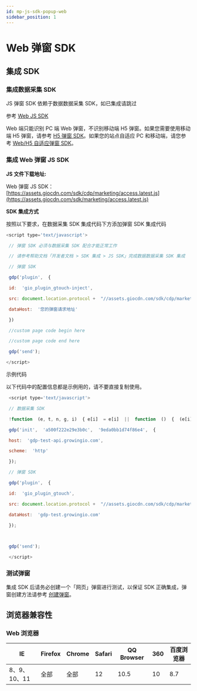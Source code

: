 ```yaml
---
id: mp-js-sdk-popup-web
sidebar_position: 1
---
```


# Web 弹窗 SDK

## 集成 SDK[](#ji-cheng-sdk)

### 集成数据采集 SDK[](#1-ji-cheng-shu-ju-cai-ji-sdk)

JS 弹窗 SDK 依赖于数据数据采集 SDK，如已集成请跳过

参考 [Web JS SDK](https://growingio.github.io/growingio-sdk-docs/docs/webjs/base)​

Web 端只能识别 PC 端 Web 弹窗，不识别移动端 H5 弹窗。如果您需要使用移动端 H5 弹窗，请参考 [H5 弹窗 SDK](../../../developer-manual/marketing-platform-sdk/js-sdk/mp-js-sdk-popup-h5)。如果您的站点自适应 PC 和移动端，请您参考 [Web/H5 自适应弹窗 SDK](../../../developer-manual/marketing-platform-sdk/js-sdk/mp-js-sdk-popup-web-h5-autofix)。


### 集成 Web 弹窗 JS SDK[](#2-ji-cheng-web-dan-chuang-js-sdk)

**JS 文件下载地址:**

Web 弹窗 JS SDK： [https://assets.giocdn.com/sdk/cdp/marketing/access.latest.js](https://assets.giocdn.com/sdk/marketing/access.latest.js)​

**SDK 集成方式**

按照以下要求，在数据采集 SDK 集成代码下方添加弹窗 SDK 集成代码

```js
<script type='text/javascript'>

 // 弹窗 SDK 必须与数据采集 SDK 配合才能正常工作

 // 请参考帮助文档「开发者文档 > SDK 集成 > JS SDK」完成数据数据采集 SDK 集成

 // 弹窗 SDK

 gdp('plugin',  {

 id:  'gio_plugin_gtouch-inject',

 src: document.location.protocol +  "//assets.giocdn.com/sdk/cdp/marketing/access.latest.js",

 dataHost:  '您的弹窗请求地址'

 })

 //custom page code begin here

 //custom page code end here

 gdp('send');

</script>
```

示例代码

以下代码中的配置信息都是示例用的，请不要直接复制使用。

```js
 <script type='text/javascript'>

 // 数据采集 SDK 

 !function  (e, t, n, g, i)  { e[i]  = e[i]  ||  function  ()  {  (e[i].q = e[i].q ||  []).push(arguments)  }, n = t.createElement("script"), tag = t.getElementsByTagName("script")[0], n.async  =  1, n.src = g, tag.parentNode.insertBefore(n, tag)  }(window, document,  "script",  "https://assets.giocdn.com/cdp/gio.js",  "gdp");

 gdp('init',  'a500f222e29e3b0c',  '9eda0bb1d74f86e4',  {

 host:  'gdp-test-api.growingio.com',

 scheme:  'http'

 });

 // 弹窗 SDK

 gdp('plugin',  {

 id:  'gio_plugin_gtouch',

 src: document.location.protocol +  "//assets.giocdn.com/sdk/cdp/marketing/access.latest.js",

 dataHost:  'gdp-test.growingio.com'

 });

​

 gdp('send');

 </script>
```

### 测试弹窗[](#3-ce-shi-dan-chuang)

集成 SDK 后请务必创建一个「网页」弹窗进行测试，以保证 SDK 正确集成，弹窗创建方法请参考 [创建弹窗](../../../product-manual/marketing-platform/user-operation/popup/create-popup)。


## 浏览器兼容性[](#liu-lan-qi-jian-rong-xing)

### Web 浏览器[](#web-liu-lan-qi)

| IE  | Firefox | Chrome | Safari | QQ Browser | 360 | 百度浏览器 |
| --- | --- | --- | --- | --- | --- | --- |
| 8、9、10、11 | 全部  | 全部  | 12  | 10.5 | 10  | 8.7 |
